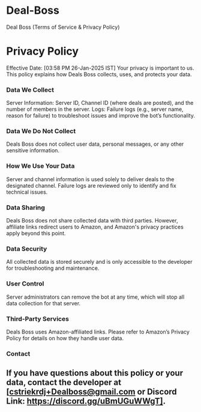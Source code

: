# Deal-Boss
Deal Boss (Terms of Service & Privacy Policy)

# Privacy Policy
Effective Date: [03:58 PM 26-Jan-2025 IST]
Your privacy is important to us. This policy explains how Deals Boss collects, uses, and protects your data.

### Data We Collect

Server Information: Server ID, Channel ID (where deals are posted), and the number of members in the server.
Logs: Failure logs (e.g., server name, reason for failure) to troubleshoot issues and improve the bot’s functionality.
### Data We Do Not Collect

Deals Boss does not collect user data, personal messages, or any other sensitive information.
### How We Use Your Data

Server and channel information is used solely to deliver deals to the designated channel.
Failure logs are reviewed only to identify and fix technical issues.
### Data Sharing

Deals Boss does not share collected data with third parties. However, affiliate links redirect users to Amazon, and Amazon's privacy practices apply beyond this point.
### Data Security

All collected data is stored securely and is only accessible to the developer for troubleshooting and maintenance.
### User Control

Server administrators can remove the bot at any time, which will stop all data collection for that server.
### Third-Party Services

Deals Boss uses Amazon-affiliated links. Please refer to Amazon’s Privacy Policy for details on how they handle user data.
### Contact

If you have questions about this policy or your data, contact the developer at [cstriekrdj+Dealboss@gmail.com or Discord Link: https://discord.gg/uBmUGuWWgT].
---------------------------------------------------------------------------------------------------------------------------------------------------------------------------------------------------------------------
